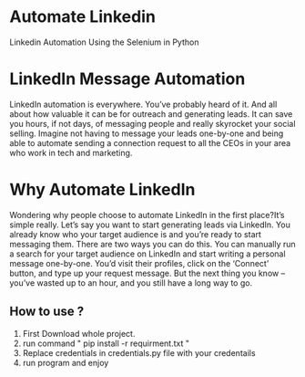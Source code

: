 # Automate Linkedin
Linkedin Automation Using the Selenium in Python 
<h1>LinkedIn Message Automation</h1>
<p>
LinkedIn automation is everywhere. You’ve probably heard of it. And all about how valuable it can be for outreach and generating leads.
It can save you hours, if not days, of messaging people and really skyrocket your social selling.
Imagine not having to message your leads one-by-one and being able to automate sending a connection request to all the CEOs in your area who work in tech and marketing.
 </p>
  <h1>Why Automate LinkedIn</h1>
  <P>
  Wondering why people choose to automate LinkedIn in the first place?It’s simple really. Let’s say you want to start generating leads via LinkedIn.
  You already know who your target audience is and you’re ready to start messaging them.
  There are two ways you can do this.
  You can manually run a search for your target audience on LinkedIn and start writing a personal message one-by-one. You’d visit their profiles, click on the ‘Connect’ button,     and type up your request message. 
  But the next thing you know – you’ve wasted up to an hour, and you still have a long way to go. </p>
  
  <h2>How to use ?</h2>
  <ol>
  <li>First Download whole project.</li>
  <li>run command " pip install -r requirment.txt " </li>
  <li>Replace credentials in credentials.py file with your credentails</li>
  <li>run program and enjoy</li>
</ol>
